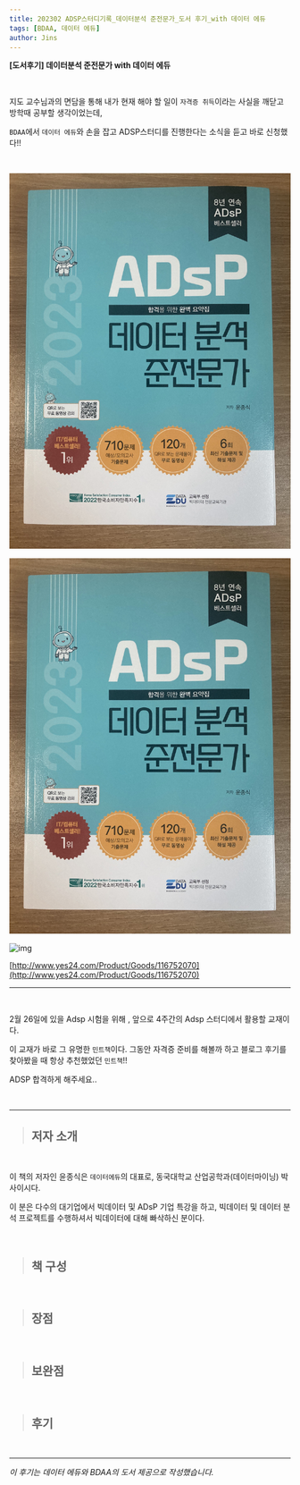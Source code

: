 ```yaml
---
title: 202302 ADSP스터디기록_데이터분석 준전문가_도서 후기_with 데이터 에듀
tags: [BDAA, 데이터 에듀]
author: Jins
---
```


**[도서후기] 데이터분석 준전문가 with 데이터 에듀**

<br/>

지도 교수님과의 면담을 통해 내가 현재 해야 할 일이 `자격증 취득`이라는 사실을 깨닫고 방학때 공부할 생각이었는데,

`BDAA`에서 `데이터 에듀`와 손을 잡고 ADSP스터디를 진행한다는 소식을 듣고 바로 신청했다!! 

<br/>

![img](_posts/IMG_5042.jpg)

![img](IMG_5042.jpg)

![img](/Users/i/Desktop/whatareyoudoingz.github.io/_posts/IMG_5042.jpg)

[http://www.yes24.com/Product/Goods/116752070](http://www.yes24.com/Product/Goods/116752070)

---

<br/>

2월 26일에 있을 Adsp 시험을 위해 , 앞으로 4주간의 Adsp 스터디에서 활용할 교재이다.

이 교재가 바로 그 유명한 `민트책`이다. 그동안 자격증 준비를 해볼까 하고 블로그 후기를 찾아봤을 때 항상 추천했었던 `민트책`!!

ADSP 합격하게 해주세요..

<br/>

---

> ## 저자 소개 ##

<br/>

이 책의 저자인 윤종식은 `데이터에듀`의 대표로,  동국대학교 산업공학과(데이터마이닝) 박사이시다.

이 분은 다수의 대기업에서 빅데이터 및 ADsP 기업 특강을 하고, 빅데이터 및 데이터 분석 프로젝트를 수행하셔서  빅데이터에 대해 빠삭하신 분이다.

<br/>

> ## 책 구성 ##

<br/>

> ## 장점 ## 

<br/>

> ## 보완점 ##

<br/>

> ## 후기 ## 

<br/>

---
*이 후기는 데이터 에듀와 BDAA의 도서 제공으로  작성했습니다.*

